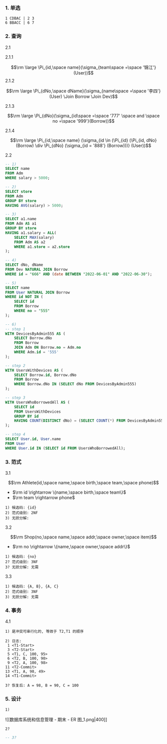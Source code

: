 ### 1. 单选

```text
1 CDBAC | 2 3
6 BBACC | 6 7
```

### 2. 查询

2.1

2.1.1

$$\rm \large \Pi_{id,\space name}(\sigma_{team\space =\space '锦江'}(User))$$
2.1.2

$$\rm \large \Pi_{dNo,\space dName}(\sigma_{name\space =\space '李四'}(User) \Join Borrow \Join Dev)$$

2.1.3

$$\rm \large \Pi_{dNo}(\sigma_{id\space =\space '777' \space and \space no =\space '999'}(Borrow))$$

2.1.4

$$\rm \large \Pi_{id,\space name} (\sigma_{id \in (\Pi_{id} (\Pi_{id, dNo} (Borrow) \div \Pi_{dNo} (\sigma_{id = '888'} (Borrow)))} (User))$$

2.2

```sql
-- 1)
SELECT name
FROM Adm
WHERE salary > 5000;

-- 2)
SELECT store
FROM Adm
GROUP BY store
HAVING AVG(salary) > 5000;

-- 3)
SELECT a1.name
FROM Adm AS a1
GROUP BY store
HAVING a1.salary = ALL(
	SELECT MAX(salary)
	FROM Adm AS a2
	WHERE a1.store = a2.store
);

-- 4)
SELECT dNo, dName
FROM Dev NATURAL JOIN Borrow
WHERE id = "666" AND (date BETWEEN "2022-06-01" AND "2022-06-30"); 

-- 5)
SELECT name
FROM User NATURAL JOIN Borrow
WHERE id NOT IN (
	SELECT id
	FROM Borrow
	WHERE no = "555"
);

-- 6)
-- step 1
WITH DevicesByAdmin555 AS (
    SELECT Borrow.dNo
    FROM Borrow
    JOIN Adm ON Borrow.no = Adm.no
    WHERE Adm.id = '555'
);

-- step 2
WITH UsersWithDevices AS (
    SELECT Borrow.id, Borrow.dNo
    FROM Borrow
    WHERE Borrow.dNo IN (SELECT dNo FROM DevicesByAdmin555)
);

-- step 3
WITH UsersWhoBorrowedAll AS (
    SELECT id
    FROM UsersWithDevices
    GROUP BY id
    HAVING COUNT(DISTINCT dNo) = (SELECT COUNT(*) FROM DevicesByAdmin555)
);

-- step 4
SELECT User.id, User.name
FROM User
WHERE User.id IN (SELECT id FROM UsersWhoBorrowedAll);
```

### 3. 范式

3.1

$$\rm Athlete(id,\space name,\space birth,\space team,\space phone)$$

- $\rm id \rightarrow \{name,\space birth,\space team\}$
- $\rm team \rightarrow phone$

```text
1) 候选码: {id}
2) 范式级别: 2NF
3) 无损分解: 
```

3.2

$$\rm Shop(no,\space name,\space addr,\space owner,\space item)$$

- $\rm no \rightarrow \{name,\space owner,\space addr\}$

```text
1) 候选码: {no}
2? 范式级别: 3NF
3? 无损分解: 无需
```

3.3

```text
1) 候选码: {A, B}, {A, C}
2) 范式级别: 3NF
3) 无损分解: 无需
```

### 4. 事务

4.1

```text
1) 是冲突可串行化的, 等效于 T2,T1 的顺序

2) 日志:
 1 <T1-Start>
 3 <T2-Start>
 5 <T1, C, 100, 95>
 6 <T2, B, 100, 90>
 9 <T2, A, 100, 98>
11 <T2-Commit>
13 <T1, A, 98, 49>
14 <T1-Commit>

3? 恢复后: A = 98, B = 90, C = 100
```

### 5. 设计

```text
1)
```

![[数据库系统和信息管理 - 期末 - ER 图_1.png|400]]

```text
2?
```

```sql
-- 3?
```